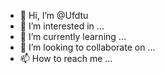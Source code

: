 - 👋 Hi, I’m @Ufdtu
- 👀 I’m interested in ...
- 🌱 I’m currently learning ...
- 💞️ I’m looking to collaborate on ...
- 📫 How to reach me ...

<!---
Ufdtu/Ufdtu is a ✨ special ✨ repository because its `README.md` (this file) appears on your GitHub profile.
You can click the Preview link to take a look at your changes.
--->
